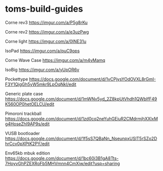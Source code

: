 # toms-build-guides

Corne rev3 https://imgur.com/a/P5g8rKu

Corne rev2 https://imgur.com/a/e3uzPwg

Corne light https://imgur.com/a/0INE31u

IsoPad https://imgur.com/a/puC9ops

Corne Wave Case https://imgur.com/a/m4vMamq

IsoBig https://imgur.com/a/yUpOR6v

Pockettype https://docs.google.com/document/d/1vCPjysYOdOVXL8rGmI-F3Y1QjgGh5yW5mkr9LpOqNkI/edit

Generic plate case https://docs.google.com/document/d/1mWNv5yd_2Z8kpUtVhdh1QWbIfF49K560OP0hetOELCU/edit

Pimoroni trackball https://docs.google.com/document/d/1zd0cq2neYuhGEiuR2CMdrmjhXXlxMg4HoseZhl9AP9s/edit

VUSB bootloader https://docs.google.com/document/d/1f5sS7QBaNn_NseunpxUSlT5rSZo2DhrCcv0pXPtK2PY/edit

Env65kb mbuk edition https://docs.google.com/document/d/1bc60i3B1gA8Tts-7HoyvGhPZEXRoFb5MHVmnn4CmXiw/edit?usp=sharing

